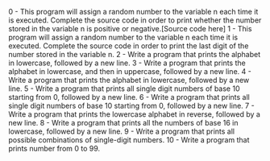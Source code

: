 0 - This program will assign a random number to the variable n each time it is executed. Complete the source code in order to print whether the number stored in the variable n is positive or negative.[Source code here]
1 - This program will assign a random number to the variable n each time it is executed. Complete the source code in order to print the last digit of the number stored in the variable n.
2 - Write a program that prints the alphabet in lowercase, followed by a new line.
3 - Write a program that prints the alphabet in lowercase, and then in uppercase, followed by a new line.
4 - Write a program that prints the alphabet in lowercase, followed by a new line.
5 - Write a program that prints all single digit numbers of base 10 starting from 0, followed by a new line.
6 - Write a program that prints all single digit numbers of base 10 starting from 0, followed by a new line.
7 - Write a program that prints the lowercase alphabet in reverse, followed by a new line.
8 - Write a program that prints all the numbers of base 16 in lowercase, followed by a new line.
9 - Write a program that prints all possible combinations of single-digit numbers.
10 - Write a program that prints number from 0 to 99.
